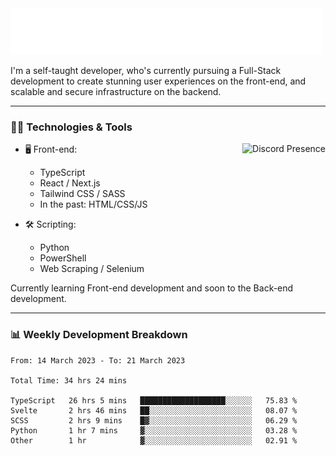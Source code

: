 <img src="assets/wave.svg" alt=":wave:" />

I'm a self-taught developer, who's currently pursuing a Full-Stack development to create stunning user experiences on the front-end, and scalable and secure infrastructure on the backend.

---

### 🧑‍💻 Technologies & Tools

<a href="https://discord.com/users/414304208649453568" target="_blank" rel="nofollow">
   <img src="https://lanyard-profile-readme.vercel.app/api/414304208649453568?idleMessage=Probably%20doing%20something%20else..." alt="Discord Presence" align="right">
</a>

- 🖥️ Front-end:

  - TypeScript
  - React / Next.js
  - Tailwind CSS / SASS
  - In the past: HTML/CSS/JS

- 🛠 Scripting:

  - Python
  - PowerShell
  - Web Scraping / Selenium

Currently learning Front-end development and soon to the Back-end development.

---

### 📊 Weekly Development Breakdown

<!-- ![ccrsxx's GitHub Stats](https://github-readme-stats.vercel.app/api?username=ccrsxx&count_private=true&theme=tokyonight) -->
<!-- ![ccrsxx's Top Langs](https://github-readme-stats.vercel.app/api/top-langs/?username=ccrsxx&hide=lua,java,html&theme=tokyonight) -->

<!--START_SECTION:waka-->

```text
From: 14 March 2023 - To: 21 March 2023

Total Time: 34 hrs 24 mins

TypeScript   26 hrs 5 mins   ███████████████████░░░░░░   75.83 %
Svelte       2 hrs 46 mins   ██░░░░░░░░░░░░░░░░░░░░░░░   08.07 %
SCSS         2 hrs 9 mins    █▓░░░░░░░░░░░░░░░░░░░░░░░   06.29 %
Python       1 hr 7 mins     ▓░░░░░░░░░░░░░░░░░░░░░░░░   03.28 %
Other        1 hr            ▓░░░░░░░░░░░░░░░░░░░░░░░░   02.91 %
```

<!--END_SECTION:waka-->
